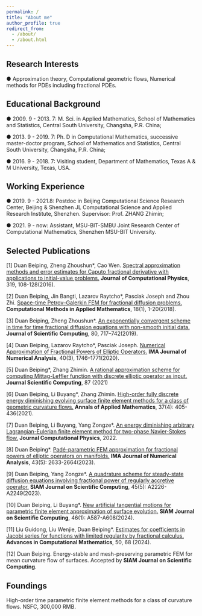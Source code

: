 ```yaml
---
permalink: /
title: "About me"
author_profile: true
redirect_from: 
  - /about/
  - /about.html
---
```


## Research Interests

●  Approximation theory, Computational geometric flows, Numerical methods for PDEs including fractional PDEs.



## Educational Background

●  2009. 9 - 2013. 7: M. Sci. in Applied Mathematics, School of Mathematics and Statistics, Central South University, Changsha, P.R. China;

●  2013. 9 - 2019. 7: Ph. D in Computational Mathematics, successive master-doctor program, School of Mathematics and Statistics, Central South University, Changsha, P.R. China;

●  2016. 9 - 2018. 7: Visiting student, Department of Mathematics, Texas A & M University, Texas, USA.


## Working Experience

●  2019. 9 - 2021.8: Postdoc in Beijing Computational Science Research Center, Beijing & Shenzhen JL Computational Science and Applied Research Institute, Shenzhen. Supervisor: Prof. ZHANG Zhimin;

●  2021. 9 - now: Assistant, MSU-BIT-SMBU Joint Research Center of Computational Mathematics, Shenzhen MSU-BIT University.



## Selected Publications

[1] Duan Beiping, Zheng Zhoushun*, Cao Wen. [Spectral approximation methods and error estimates for Caputo fractional derivative with applications to initial-value problems.](https://www.sciencedirect.com/science/article/abs/pii/S0021999116301541) **Journal of Computational Physics**, 319, 108-128(2016). 

[2] Duan Beiping, Jin Bangti, Lazarov Raytcho*, Pasciak Joseph and Zhou Zhi. [Space-time Petrov–Galerkin FEM for fractional diffusion problems.](https://doi.org/10.1515/cmam-2017-0026) **Computational Methods in Applied Mathematics**, 18(1), 1-20(2018).

[3] Duan Beiping, Zheng Zhoushun*. [An exponentially convergent scheme in time for time fractional diffusion equations with non-smooth initial data.](https://link.springer.com/article/10.1007/s10915-019-00953-y) **Journal of Scientific Computing**, 80, 717–742(2019).

[4] Duan Beiping, Lazarov Raytcho*, Pasciak Joseph. [Numerical Approximation of Fractional Powers of Elliptic Operators.](https://doi.org/10.1093/imanum/drz013) **IMA Journal of Numerical Analysis**, 40(3), 1746–1771(2020).

[5] Duan Beiping*, Zhang Zhimin. [A rational approximation scheme for computing Mittag-Leffler function with discrete elliptic operator as input.](https://link.springer.com/article/10.1007/s10915-021-01495-y) **Journal Scientific Computing**, 87 (2021)

[6] Duan Beiping, Li Buyang*, Zhang Zhimin. [High-order fully discrete energy diminishing evolving surface finite element methods for a class of geometric curvature flows.](https://link.springer.com/article/10.1007/s10915-021-01495-y) **Annals of Applied Mathematics**, 37(4): 405-436(2021).

[7] Duan Beiping, Li Buyang, Yang Zongze*. [An energy diminishing arbitrary Lagrangian-Eulerian finite element method for two-phase Navier-Stokes flow.](https://doi.org/10.1016/j.jcp.2022.111215) **Journal Computational Physics**, 2022.

[8] Duan Beiping*. [Padé-parametric FEM approximation for fractional powers of elliptic operators on manifolds.](https://doi.org/10.1093/imanum/drac050) **IMA Journal of Numerical Analysis**, 43(5): 2633-2664(2023).

[9] Duan Beiping, Yang Zongze*. [A quadrature scheme for steady-state diffusion equations involving fractional power of regularly accretive operator.](https://doi.org/10.1137/22M1497298) **SIAM Journal on Scientific Computing**, 45(5): A2226-A2249(2023).

[10] Duan Beiping, Li Buyang*. [New artificial tangential motions for parametric finite element approximation of surface evolution.](https://doi.org/10.1137/23M1551857) **SIAM Journal on Scientific Computing**, 46(1): A587-A608(2024).

[11] Liu Guidong, Liu Wenjie, Duan Beiping*. [Estimates for coefficients in Jacobi series for functions with limited regularity by fractional calculus.](https://doi.org/10.1007/s10444-024-10159-y) **Advances in Computational Mathematics**,  50, 68 (2024). 

[12] Duan Beiping. Energy-stable and mesh-preserving parametric FEM for mean curvature flow of surfaces. Accepted by **SIAM Journal on Scientific Computing**.


## Foundings
High-order time parametric finite element methods for a class of curvature flows. NSFC, 300,000 RMB.
